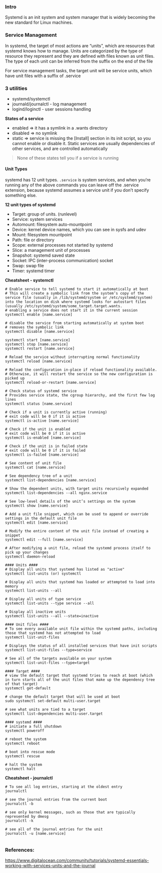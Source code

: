 ### Intro
Systemd is an init system and system manager that is widely becoming the new standard for Linux machines. 

### Service Management
In systemd, the target of most actions are “units”, which are resources that systemd knows how to manage. Units are categorized by the type of resource they represent and they are defined with files known as unit files. The type of each unit can be inferred from the suffix on the end of the file

For service management tasks, the target unit will be service units, which have unit files with a suffix of .service

### 3 utilities
- systemd/systemctl 
- journald/journalctl - log management
- logind/loginctl - user sessions handling

**States of a service**
- enabled => it has a symlink in a .wants directory
- disabled => no symlink
- static => service is missing the [Install] section in its init script, so you cannot enable or disable it. Static services are usually dependencies of other services, and are controlled automatically
> None of these states tell you if a service is running

#### Unit Types
systemd has 12 unit types. `.service` is system services, and when you’re running any of the above commands you can leave off the .service extension, because systemd assumes a service unit if you don’t specify something else. 

**12 unit types of systemd**
- Target: group of units. (runlevel)
- Service: system services
- Automount: filesystem auto-mountpoint
- Device: kernel device names, which you can see in sysfs and udev
- Mount: filesystem mountpoint
- Path: file or directory
- Scope: external processes not started by systemd
- Slice: a management unit of processes
- Snapshot: systemd saved state
- Socket: IPC (inter-process communication) socket
- Swap: swap file
- Timer: systemd timer

**Cheatsheet - systemctl**
```
# Enable service to tell systemd to start it automatically at boot
# This will create a symbolic link from the system’s copy of the service file (usually in /lib/systemd/system or /etc/systemd/system) into the location on disk where systemd looks for autostart files (usually /etc/systemd/system/some_target.target.wants.
# enabling a service does not start it in the current session
systemctl enable [name.service]

# disable the service from starting automatically at system boot
# removes the symbolic link
systemctl disable [name.service]

systemctl start [name.service]
systemctl stop [name.service]
systemctl restart [name.service]

# Reload the service without interrupting normal functionality
systemctl reload [name.service]

# Reload the configuration in-place if reload functionality available. 
# Otherwise, it will restart the service so the new configuration is picked up
systemctl reload-or-restart [name.service]

# Check status of systemd service
# Provides service state, the cgroup hierarchy, and the first few log lines
systemctl status [name.service]

# Check if a unit is currently active (running)
# exit code will be 0 if it is active
systemctl is-active [name.service]

# Check if the unit is enabled
# exit code will be 0 if it is active
systemctl is-enabled [name.service]

# Check if the unit is in failed state
# exit code will be 0 if it is failed
systemctl is-failed [name.service]

# See content of unit file
systemctl cat [name.service]

# See dependency tree of a unit
systemctl list-dependencies [name.service]

# Show the dependent units, with target units recursively expanded
systemctl list-dependencies --all nginx.service

# See low-level details of the unit’s settings on the system
systemctl show [name.service]

# Add a unit file snippet, which can be used to append or override settings in the default unit file
systemctl edit [name.service]

# Modify the entire content of the unit file instead of creating a snippet
systemctl edit --full [name.service]

# After modifying a unit file, reload the systemd process itself to pick up your changes
systemctl daemon-reload

#### Units ####
# Display all units that systemd has listed as "active"
systemctl list-units (or) systemctl

# Display all units that systemd has loaded or attempted to load into memory
systemctl list-units --all

# Display all units of type service
systemctl list-units --type service --all

# Display all inactive units
systemctl list-units --all --state=inactive

#### Unit files ####
# To see every available unit file within the systemd paths, including those that systemd has not attempted to load
systemctl list-unit-files

# Displays the status of all installed services that have init scripts
systemctl list-unit-files --type=service

# See all of the targets available on your system
systemctl list-unit-files --type=target

#### Target ####
# view the default target that systemd tries to reach at boot (which in turn starts all of the unit files that make up the dependency tree of that target)
systemctl get-default

# change the default target that will be used at boot
sudo systemctl set-default multi-user.target

# see what units are tied to a target
systemctl list-dependencies multi-user.target

#### systemd ####
# initiate a full shutdown
systemctl poweroff

# reboot the system
systemctl reboot

# boot into rescue mode
systemctl rescue

# halt the system
systemctl halt
```

**Cheatsheet - journalctl**
```
# To see all log entries, starting at the oldest entry
journalctl

# see the journal entries from the current boot
journalctl -b

# see only kernel messages, such as those that are typically represented by dmesg
journalctl -k

# see all of the journal entries for the unit 
journalctl -u [name.service]


```

### References:
https://www.digitalocean.com/community/tutorials/systemd-essentials-working-with-services-units-and-the-journal